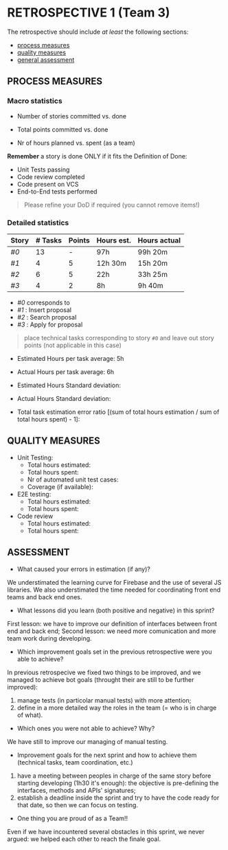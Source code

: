 RETROSPECTIVE 1 (Team 3)
=====================================

The retrospective should include _at least_ the following
sections:

- [process measures](#process-measures)
- [quality measures](#quality-measures)
- [general assessment](#assessment)

## PROCESS MEASURES 

### Macro statistics

- Number of stories committed vs. done

 

- Total points committed vs. done



- Nr of hours planned vs. spent (as a team)



**Remember** a story is done ONLY if it fits the Definition of Done:
 
- Unit Tests passing
- Code review completed
- Code present on VCS
- End-to-End tests performed

> Please refine your DoD if required (you cannot remove items!) 

### Detailed statistics

| Story  | # Tasks | Points | Hours est. | Hours actual |
|--------|---------|--------|------------|--------------|
| _#0_   |     13   |    -   |    97h      |  99h 20m     |
| _#1_   |     4   |    5   |      12h 30m     |    15h 20m    |
| _#2_   |    6    |    5   |      22h    |      33h 25m      |
| _#3_   |    4    |    2   |     8h    |       9h 40m      |

- _#0_ corresponds to 
- _#1_ : Insert proposal
- _#2_ : Search proposal
- _#3_ : Apply for proposal

> place technical tasks corresponding to story `#0` and leave out story points (not applicable in this case)

- Estimated Hours per task average: 5h
- Actual Hours per task average: 6h
- Estimated Hours Standard deviation: 
- Actual Hours Standard deviation: 

- Total task estimation error ratio [(sum of total hours estimation / sum of total hours spent) - 1]: 

  
## QUALITY MEASURES 

- Unit Testing:
  - Total hours estimated: 
  - Total hours spent: 
  - Nr of automated unit test cases: 
  - Coverage (if available):
- E2E testing:
  - Total hours estimated: 
  - Total hours spent: 
- Code review 
  - Total hours estimated: 
  - Total hours spent: 
  


## ASSESSMENT

- What caused your errors in estimation (if any)?

We understimated the learning curve for Firebase and the use of several JS libraries.
We also understimated the time needed for coordinating front end teams and back end ones.


- What lessons did you learn (both positive and negative) in this sprint?

First lesson: we have to improve our definition of interfaces between front end and back end;
Second lesson: we need more comunication and more team work during developing.


- Which improvement goals set in the previous retrospective were you able to achieve? 

In previous retrospecive we fixed two things to be improved, and we managed to achieve bot goals (throught their are still to be further improved):
1. manage tests (in particolar manual tests) with more attention;
2. define in a more detailed way the roles in the team (= who is in charge of what).

  
- Which ones you were not able to achieve? Why?

We have still to improve our managing of manual testing.


- Improvement goals for the next sprint and how to achieve them (technical tasks, team coordination, etc.)

1. have a meeting between peoples in charge of the same story before starting developing (1h30 it's enough): the objective is pre-defining the interfaces, methods and APIs' signatures;
2. establish a deadline inside the sprint and try to have the code ready for that date, so then we can focus on testing.

- One thing you are proud of as a Team!!

Even if we have incountered several obstacles in this sprint, we never argued: we helped each other to reach the finale goal.